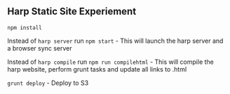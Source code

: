 ## Harp Static Site Experiement
```
npm install
```
Instead of `harp server` run `npm start` - This will launch the harp server and a browser sync server

Instead of `harp compile` run `npm run compilehtml` - This will compile the harp website, perform grunt tasks and update all links to .html 

`grunt deploy` - Deploy to S3
